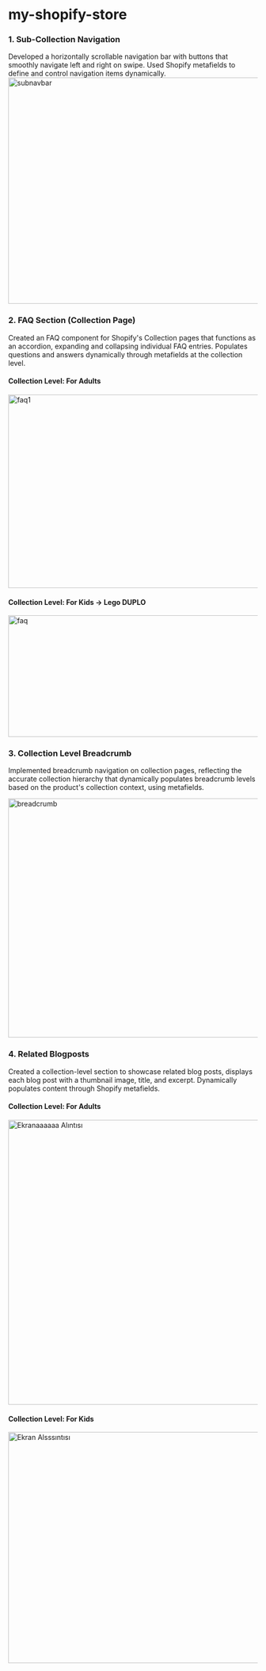 # my-shopify-store

### 1. Sub-Collection Navigation
Developed a horizontally scrollable navigation bar with buttons that smoothly navigate left and right on swipe.
Used Shopify metafields to define and control navigation items dynamically. 
<img width="1019" height="456" alt="subnavbar" src="https://github.com/user-attachments/assets/75040348-ca93-4df8-b0ec-0d4e9187fc8c" />


### 2. FAQ Section (Collection Page)
Created an FAQ component for Shopify's Collection pages that functions as an accordion, expanding and collapsing individual FAQ entries.
Populates questions and answers dynamically through metafields at the collection level. 

 
#### Collection Level: For Adults 

<img width="1076" height="390" alt="faq1" src="https://github.com/user-attachments/assets/8806db23-00c9-4394-bc9f-382d8d2c177e" />


#### Collection Level: For Kids -> Lego DUPLO

<img width="1081" height="245" alt="faq" src="https://github.com/user-attachments/assets/aa1539be-559c-493d-9b93-ac1ee8545b2e" />


### 3. Collection Level Breadcrumb
Implemented breadcrumb navigation on collection pages, reflecting the accurate collection hierarchy that dynamically populates breadcrumb levels based on the product's collection context, using metafields.

<img width="1093" height="482" alt="breadcrumb" src="https://github.com/user-attachments/assets/640361cc-54f7-4870-bd8d-c3bb793b9a66" />


### 4. Related Blogposts
Created a collection-level section to showcase related blog posts, displays each blog post with a thumbnail image, title, and excerpt. Dynamically populates content through Shopify metafields.


#### Collection Level: For Adults 

<img width="1074" height="574" alt="Ekranaaaaaa Alıntısı" src="https://github.com/user-attachments/assets/c6ef14ae-7bc1-48af-9c50-6b31d93a8845" />


#### Collection Level: For Kids

<img width="1054" height="466" alt="Ekran Alsssıntısı" src="https://github.com/user-attachments/assets/4971d2fd-146d-4a7a-b112-020957b32e9a" />




